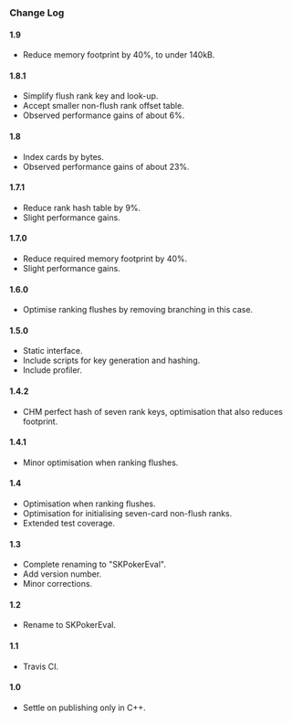 ### Change Log

#### 1.9

* Reduce memory footprint by 40%, to under 140kB.

#### 1.8.1

* Simplify flush rank key and look-up.
* Accept smaller non-flush rank offset table.
* Observed performance gains of about 6%.

#### 1.8

* Index cards by bytes.
* Observed performance gains of about 23%.

#### 1.7.1

* Reduce rank hash table by 9%.
* Slight performance gains.

#### 1.7.0

* Reduce required memory footprint by 40%.
* Slight performance gains.

#### 1.6.0

* Optimise ranking flushes by removing branching in this case.

#### 1.5.0

* Static interface.
* Include scripts for key generation and hashing.
* Include profiler.

#### 1.4.2

* CHM perfect hash of seven rank keys, optimisation that also reduces footprint.

#### 1.4.1

* Minor optimisation when ranking flushes.

#### 1.4

* Optimisation when ranking flushes.
* Optimisation for initialising seven-card non-flush ranks.
* Extended test coverage.

#### 1.3

* Complete renaming to "SKPokerEval".
* Add version number.
* Minor corrections.

#### 1.2

* Rename to SKPokerEval.

#### 1.1

* Travis CI.

#### 1.0

* Settle on publishing only in C++.
